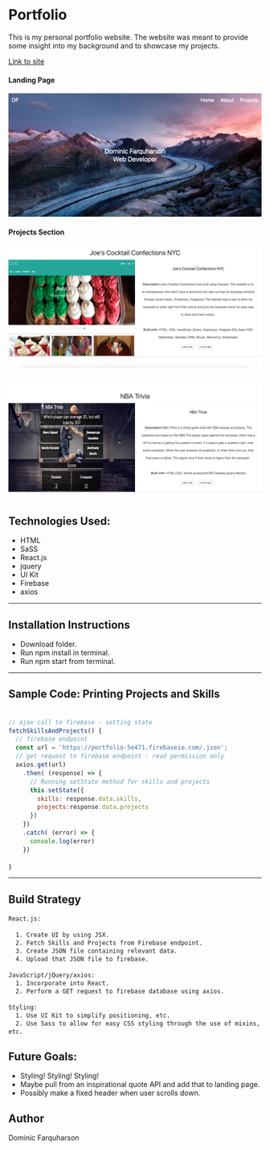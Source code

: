 # Portfolio

This is my personal portfolio website. The website was meant to provide some insight into my background and to showcase my projects.

[Link to site](https://www.dfarquharson.com)

#### Landing Page
![Portfolio Landing Page](public/assets/images/portfolio.png)

#### Projects Section
![Project 1 - Portfolio](public/assets/images/project1.png)

![Project 2 - Portfolio](public/assets/images/project2.png)
---
## Technologies Used:

- HTML
- SaSS
- React.js
- jquery
- UI Kit
- Firebase
- axios

---
## Installation Instructions

- Download folder.
- Run npm install in terminal.
- Run npm start from terminal.

---
## Sample Code: Printing Projects and Skills
```javascript

// ajax call to firebase - setting state
fetchSkillsAndProjects() {
  // firebase endpoint
  const url = 'https://portfolio-5e471.firebaseio.com/.json';
  // get request to firebase endpoint - read permission only
  axios.get(url)
    .then( (response) => {
      // Running setState method for skills and projects
      this.setState({
        skills: response.data.skills,
        projects:response.data.projects
      })
    })
    .catch( (error) => {
      console.log(error)
    })

}
```
---
## Build Strategy
```
React.js:

  1. Create UI by using JSX.
  2. Fetch Skills and Projects from Firebase endpoint.
  3. Create JSON file containing relevant data.
  4. Upload that JSON file to firebase.

JavaScript/jQuery/axios:
  1. Incorporate into React.
  2. Perform a GET request to firebase database using axios.

Styling:
  1. Use UI Kit to simplify positioning, etc.
  2. Use Sass to allow for easy CSS styling through the use of mixins, etc.

```  

## Future Goals:
- Styling! Styling! Styling!
- Maybe pull from an inspirational quote API and add that to landing page.
- Possibly make a fixed header when user scrolls down.


## Author

Dominic Farquharson
